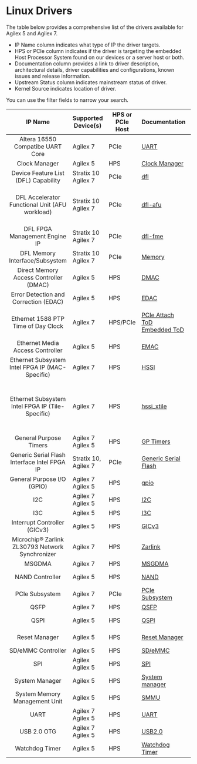 # Linux Drivers

The table below provides a comprehensive list of the drivers available for Agilex 5 and Agilex 7.

* IP Name column indicates what type of IP the driver targets.  
* HPS or PCIe column indicates if the driver is targeting the embedded Host Processor System found on our devices or a server host or both.
* Documentation column provides a link to driver description, architectural details, driver capabilities and configurations, known issues and release information.
* Upstream Status column indicates mainstream status of driver.
* Kernel Source indicates location of driver.

You can use the filter fields to narrow your search.

| **IP Name** | Supported Device(s) |  HPS or PCIe Host | Documentation | Upstream Status | Kernel Source|
| :-------:|-----------|-----------------|:---------------|:----------:|---------------------- |
| Altera 16550 Compatibe UART Core  | Agilex 7 | PCIe | [UART](../linux-dfl/uart_16550/uart_16550.md) | Yes | [8250_dfl](https://github.com/OFS/linux-dfl/blob/master/drivers/tty/serial/8250/8250_dfl.c) |
| Clock Manager | Agilex 5 | HPS |[Clock Manager](../linux-embedded/clock_manager/clock_manager.md) | No | [clk_agilex5](https://github.com/altera-opensource/linux-socfpga/blob/socfpga-6.1.55-lts/drivers/clk/socfpga/clk-agilex5.c) |
| Device Feature List  (DFL) Capability | Stratix 10 <br> Agilex 7 | PCIe | [dfl](../linux-dfl/dfl/dfl.md) | Yes | [dfl](https://github.com/OFS/linux-dfl/blob/master/drivers/fpga/dfl.c) |
| DFL Accelerator Functional Unit (AFU workload) | Stratix 10 <br> Agilex 7 | PCIe | [dfl-afu](../linux-dfl/dfl_afu/dfl_afu.md) | Yes | [dfl-afu-dma-region](https://git.kernel.org/pub/scm/linux/kernel/git/torvalds/linux.git/tree/drivers/fpga/dfl-afu-dma-region.c?h=master)<br>[dfl-afu-error](https://git.kernel.org/pub/scm/linux/kernel/git/torvalds/linux.git/tree/drivers/fpga/dfl-afu-error.c?h=master)<br>[dfl-afu-region](https://git.kernel.org/pub/scm/linux/kernel/git/torvalds/linux.git/tree/drivers/fpga/dfl-afu-region.c?h=master)<br>[dfl-afu-main](https://git.kernel.org/pub/scm/linux/kernel/git/torvalds/linux.git/tree/drivers/fpga/dfl-afu-main.c?h=master)|
| DFL FPGA Management Engine IP |  Stratix 10 <br> Agilex 7 | PCIe | [dfl-fme](../linux-dfl/dfl_fme/dfl_fme.md) | Yes | [dfl-fme-mgr](https://git.kernel.org/pub/scm/linux/kernel/git/stable/linux.git/tree/drivers/fpga/fpga-mgr.c) <br> [dfl-fme-br](https://git.kernel.org/pub/scm/linux/kernel/git/stable/linux.git/tree/drivers/fpga/dfl-fme-br.c)<br>[dfl-fme-region](https://git.kernel.org/pub/scm/linux/kernel/git/stable/linux.git/tree/drivers/fpga/dfl-fme-region.c)|
| DFL Memory Interface/Subsystem | Stratix 10 <br> Agilex 7 | PCIe | [Memory](../linux-dfl/dfl_emif/dfl_emif.md) | Yes | [dfl-emif](https://git.kernel.org/pub/scm/linux/kernel/git/torvalds/linux.git/tree/drivers/memory/dfl-emif.c?h=master) |
| Direct Memory Access Controller (DMAC) | Agilex 5 | HPS|  [DMAC](../linux-embedded/dma/dma.md) | Yes | [dmac](https://git.kernel.org/pub/scm/linux/kernel/git/torvalds/linux.git/tree/drivers/dma/dw-axi-dmac/dw-axi-dmac-platform.c) |
| Error Detection and Correction (EDAC) | Agilex 5 | HPS | [EDAC](../linux-embedded/edac/edac.md) | Yes | [altera_edac](https://git.kernel.org/pub/scm/linux/kernel/git/torvalds/linux.git/tree/drivers/edac/altera_edac.c) |
| Ethernet 1588 PTP Time of Day Clock | Agilex 7 | HPS/PCIe | [PCIe Attach ToD](../linux-dfl/ptp_dfl_tod/ptp_dfl_tod.md)  <br> [Embedded ToD](../linux-embedded/ptp_tod/ptp_emb_tod.md) | Yes  | [ToD PCIe-Attach driver ](https://github.com/OFS/linux-dfl/blob/master/drivers/ptp/ptp_dfl_tod.c) <br> [ToD Embedded driver ](https://github.com/altera-opensource/linux-socfpga/blob/socfpga-6.1.55-lts/drivers/net/ethernet/altera/intel_fpga_tod.c) |
| Ethernet Media Access Controller | Agilex 5 | HPS | [EMAC](../linux-embedded/emac/emac.md) | No | [dwxgmac2_core](https://github.com/altera-opensource/linux-socfpga/blob/socfpga-6.1.55-lts/drivers/net/ethernet/stmicro/stmmac/dwxgmac2_core.c) |
| Ethernet Subsystem Intel FPGA IP (MAC-Specific) | Agilex 7 | HPS | [HSSI](../linux-embedded/hssi/hssi.md) | No | [intel_fpga_hssiss](https://github.com/altera-opensource/linux-socfpga/blob/socfpga-5.15.90-lts-ftile-1588ptp/drivers/net/ethernet/altera/intel_fpga_hssiss.c) |
| Ethernet Subsystem Intel FPGA IP (Tile-Specific)  | Agilex 7 | HPS | [hssi_xtile](../linux-embedded/hssi_xtile/hssi_xtile.md) | No | [eth_main]( https://github.com/altera-opensource/linux-socfpga/blob/socfpga-5.15.90-lts-ftile-1588ptp/drivers/net/ethernet/altera/intel_fpga_eth_main.c) <br> [etile_fec]( https://github.com/altera-opensource/linux-socfpga/blob/socfpga-5.15.90-lts-ftile-1588ptp/drivers/net/ethernet/altera/intel_fpga_etile_fec.c) <br> [etile_driver]( https://github.com/altera-opensource/linux-socfpga/blob/socfpga-5.15.90-lts-ftile-1588ptp/drivers/net/ethernet/altera/intel_fpga_etile_driver.c) <br> [etile_ethtool]( https://github.com/altera-opensource/linux-socfpga/blob/socfpga-5.15.90-lts-ftile-1588ptp/drivers/net/ethernet/altera/intel_fpga_hssi_etile_ethtool.c) <br> [ftile_ethtool]( https://github.com/altera-opensource/linux-socfpga/blob/socfpga-5.15.90-lts-ftile-1588ptp/drivers/net/ethernet/altera/intel_fpga_hssi_ftile_ethtool.c) <br> [ftile_fec]( https://github.com/altera-opensource/linux-socfpga/blob/socfpga-5.15.90-lts-ftile-1588ptp/drivers/net/ethernet/altera/intel_fpga_hssi_ftile_fec.c) <br> [ftile_driver]( https://github.com/altera-opensource/linux-socfpga/blob/socfpga-5.15.90-lts-ftile-1588ptp/drivers/net/ethernet/altera/intel_fpga_ftile_driver.c) |
| General Purpose Timers | Agilex 7 <br> Agilex 5 | HPS | [GP Timers](../linux-embedded/apb_timers/apb_timers.md) | Yes | [dw_apb_timer](https://github.com/torvalds/linux/blob/master/drivers/clocksource/dw_apb_timer.c) |
| Generic Serial Flash Interface Intel FPGA IP | Stratix 10, Agilex 7 | PCIe | [Generic Serial Flash](../linux-dfl/spi_altera_dfl/spi_altera_dfl.md)| Yes | [spi](https://git.kernel.org/pub/scm/linux/kernel/git/torvalds/linux.git/tree/drivers/spi/)
| General Purpose I/O (GPIO) | Agilex 7 <br> Agilex 5 | HPS | [gpio](../linux-embedded/gpio/gpio.md) | Yes | [gpio-dwapb](https://git.kernel.org/pub/scm/linux/kernel/git/torvalds/linux.git/tree/drivers/gpio/gpio-dwapb.c?h=master) |
|  I2C | Agilex 7 <br> Agilex 5 | HPS | [I2C](../linux-embedded/i2c/i2c.md) | Yes | [I2c driver](https://git.kernel.org/pub/scm/linux/kernel/git/torvalds/linux.git/tree/drivers/i2c) |
|  I3C | Agilex 5 | HPS | [I3C](../linux-embedded/i3c/i3c.md) | Yes | [I3c driver](https://git.kernel.org/pub/scm/linux/kernel/git/torvalds/linux.git/tree/drivers/i3c/master/dw-i3c-master.c) |
| Interrupt Controller (GICv3)  | Agilex 5 | HPS | [GICv3](../linux-embedded/interrupt_controller_GICv3/irq_gic_v3.md) | Yes | [GICv3 driver](https://git.kernel.org/pub/scm/linux/kernel/git/torvalds/linux.git/tree/drivers/irqchip/irq-gic-v3.c) |
|Microchip&reg; Zarlink ZL30793 Network Synchronizer | Agilex 7 | HPS | [Zarlink](../linux-embedded/zarlink_clock_synchronizer/zarlink_clock_synchronizer.md) | No | [Zarlink driver ](https://github.com/altera-opensource/linux-socfpga/tree/socfpga-5.15.90-lts-ftile-1588ptp/drivers/net/ethernet/altera) |
| MSGDMA  | Agilex 7 | HPS | [MSGDMA](../linux-embedded/dma/msgdma/msgdma.md) | No | [MSGDMA driver](https://github.com/altera-opensource/linux-socfpga/blob/socfpga-6.1.55-lts/drivers/dma/altera-msgdma.c) |
| NAND Controller | Agilex 5 | HPS | [NAND](../linux-embedded/nand/nand.md) | Yes | [cadence-nand-controller](https://github.com/torvalds/linux/blob/master/drivers/mtd/nand/raw/cadence-nand-controller.c) |
|PCIe Subsystem | Agilex 7 | PCIe |[PCIe Subsystem](../linux-dfl/dfl-pci/dfl-pcie.md) | Yes | [dfl-pcie](https://git.kernel.org/pub/scm/linux/kernel/git/torvalds/linux.git/tree/drivers/fpga/dfl-pci.c?h=master)|
| QSFP  | Agilex 7 | HPS | [QSFP](../linux-embedded/qsfp/qsfp.md) | No | [qsfp](https://github.com/altera-opensource/linux-socfpga/blob/socfpga-5.15.90-lts-ftile-1588ptp/drivers/net/phy/qsfp.c) |
| QSPI  | Agilex 5 | HPS | [QSPI](../linux-embedded/qspi/qspi.md) | No | [spi-cadence-quadspi](https://github.com/altera-opensource/linux-socfpga/blob/socfpga-6.1.55-lts/drivers/spi/spi-cadence-quadspi.c) |
| Reset Manager  | Agilex 5 | HPS | [Reset Manager](../linux-embedded/reset_manager/reset_manager.md) | No | [Reset Manager driver](https://github.com/altera-opensource/linux-socfpga/blob/socfpga-6.1.55-lts/drivers/reset/reset-simple.c) |
| SD/eMMC Controller  | Agilex 5 | HPS | [SD/eMMC](../linux-embedded/sd-emmc/sd-emmc.md) | Yes | [SD/eMMC driver](https://git.kernel.org/pub/scm/linux/kernel/git/torvalds/linux.git/tree/drivers/mmc/host/sdhci-cadence.c) |
| SPI  | Agilex <br> Agilex 5 | HPS | [SPI](../linux-embedded/spi/spi.md) | Yes | [SPI driver](https://git.kernel.org/pub/scm/linux/kernel/git/torvalds/linux.git/tree/drivers/spi) |
| System Manager  | Agilex 5 | HPS | [System manager](../linux-embedded/system_manager/system_manager.md) | Yes | [sysmgr](https://github.com/torvalds/linux/blob/master/drivers/mfd/altera-sysmgr.c) |
| System Memory Management Unit  | Agilex 5 | HPS |[SMMU](../linux-embedded/smmu/smmu.md) | Yes | [SMMU driver](https://git.kernel.org/pub/scm/linux/kernel/git/torvalds/linux.git/tree/drivers/iommu/arm/arm-smmu-v3) |
| UART | Agilex 7 <br> Agilex 5 | HPS | [UART](../linux-embedded/uart/uart.md) | Yes | [UART driver](https://git.kernel.org/pub/scm/linux/kernel/git/torvalds/linux.git/tree/drivers/tty/serial/8250/8250_dw.c)|
| USB 2.0 OTG | Agilex 7 <br> Agilex 5 | HPS | [USB2.0](../linux-embedded/usb2_0_otg/usb2_0_otg.md) | Yes | [USB 2.0 driver ](https://git.kernel.org/pub/scm/linux/kernel/git/torvalds/linux.git/tree/drivers/usb/dwc2) |
| Watchdog Timer  | Agilex 5 | HPS | [Watchdog Timer](../linux-embedded/watchdog_timers/watchdog_timers.md) | Yes | [dw_wdt ](https://github.com/torvalds/linux/blob/master/drivers/watchdog/dw_wdt.c) |
